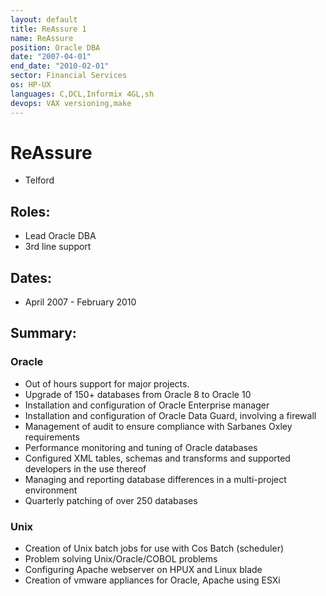 ```yaml
---
layout: default
title: ReAssure 1
name: ReAssure
position: Oracle DBA
date: "2007-04-01"
end_date: "2010-02-01"
sector: Financial Services
os: HP-UX
languages: C,DCL,Informix 4GL,sh
devops: VAX versioning,make
---
```

# ReAssure
- Telford

## Roles:		
- Lead Oracle DBA
- 3rd line support

## Dates: 		
- April 2007 - February 2010

## Summary:

### Oracle
-	Out of hours support for major projects.
-	Upgrade of 150+ databases from Oracle 8 to Oracle 10
-	Installation and configuration of Oracle Enterprise manager
-	Installation and configuration of Oracle Data Guard, involving a firewall
-	Management of audit to ensure compliance with Sarbanes Oxley requirements
-	Performance monitoring and tuning of Oracle databases
-	Configured XML tables, schemas and transforms and supported developers in the use thereof
-	Managing and reporting database differences in a multi-project environment
-	Quarterly patching of over 250 databases

### Unix
-	Creation of Unix batch jobs for use with Cos Batch (scheduler)
-	Problem solving Unix/Oracle/COBOL problems
-	Configuring Apache webserver on HPUX and Linux blade
-	Creation of vmware appliances for Oracle, Apache using ESXi

